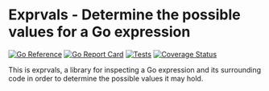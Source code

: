 # Exprvals - Determine the possible values for a Go expression

[![Go Reference](https://pkg.go.dev/badge/github.com/bobg/exprvals.svg)](https://pkg.go.dev/github.com/bobg/exprvals)
[![Go Report Card](https://goreportcard.com/badge/github.com/bobg/exprvals)](https://goreportcard.com/report/github.com/bobg/exprvals)
[![Tests](https://github.com/bobg/exprvals/actions/workflows/go.yml/badge.svg)](https://github.com/bobg/exprvals/actions/workflows/go.yml)
[![Coverage Status](https://coveralls.io/repos/github/bobg/exprvals/badge.svg?branch=main)](https://coveralls.io/github/bobg/exprvals?branch=main)

This is exprvals, a library for inspecting a Go expression and its surrounding code
in order to determine the possible values it may hold.
